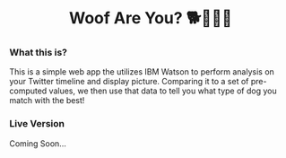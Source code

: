 <h1 align="center">
    Woof Are You? 🐕🐕‍🦺🐩
</h1>

### What this is?
This is a simple web app the utilizes IBM Watson to perform analysis on your Twitter timeline and display picture.
Comparing it to a set of pre-computed values, we then use that data to tell you what type of dog you match with the best!

### Live Version
Coming Soon...